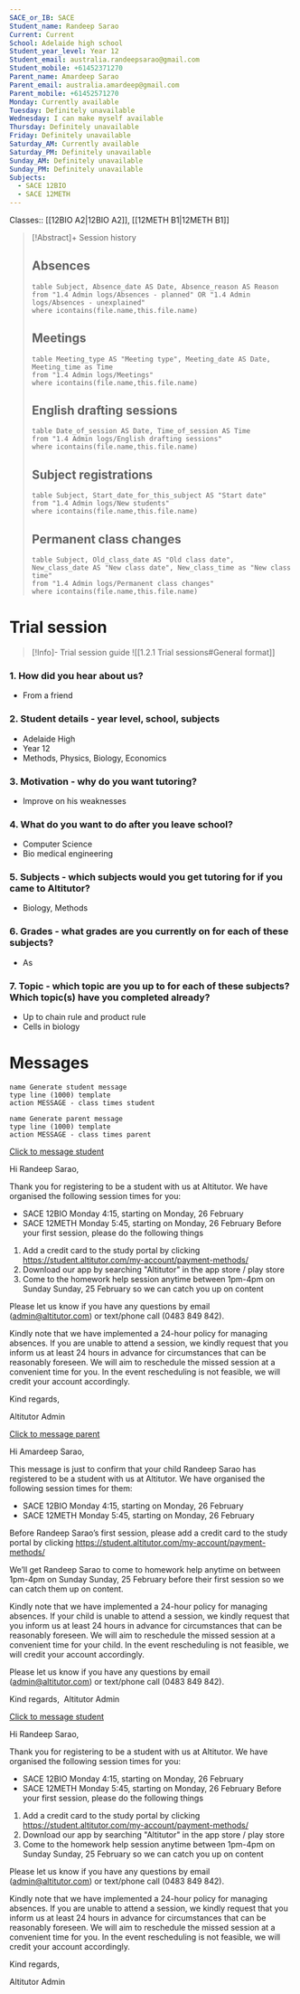 ```yaml
---
SACE_or_IB: SACE
Student_name: Randeep Sarao
Current: Current
School: Adelaide high school
Student_year_level: Year 12
Student_email: australia.randeepsarao@gmail.com
Student_mobile: +61452371270
Parent_name: Amardeep Sarao
Parent_email: australia.amardeep@gmail.com
Parent_mobile: +61452571270
Monday: Currently available
Tuesday: Definitely unavailable
Wednesday: I can make myself available
Thursday: Definitely unavailable
Friday: Definitely unavailable
Saturday_AM: Currently available
Saturday_PM: Definitely unavailable
Sunday_AM: Definitely unavailable
Sunday_PM: Definitely unavailable
Subjects:
  - SACE 12BIO
  - SACE 12METH
---
```


Classes:: [[12BIO A2|12BIO A2]], [[12METH B1|12METH B1]]

> [!Abstract]+ Session history
> ## Absences
> ```dataview
> table Subject, Absence_date AS Date, Absence_reason AS Reason
> from "1.4 Admin logs/Absences - planned" OR "1.4 Admin logs/Absences - unexplained"
> where icontains(file.name,this.file.name)
> ```
> 
> ## Meetings
> ```dataview
> table Meeting_type AS "Meeting type", Meeting_date AS Date, Meeting_time as Time
> from "1.4 Admin logs/Meetings" 
> where icontains(file.name,this.file.name)
> ```
> 
> ## English drafting sessions
> ```dataview
> table Date_of_session AS Date, Time_of_session AS Time
> from "1.4 Admin logs/English drafting sessions"
> where icontains(file.name,this.file.name)
> ```
> 
> ## Subject registrations
> ```dataview
> table Subject, Start_date_for_this_subject AS "Start date"
> from "1.4 Admin logs/New students"
> where icontains(file.name,this.file.name)
> ```
> 
> ## Permanent class changes
> ```dataview
> table Subject, Old_class_date AS "Old class date", New_class_date AS "New class date", New_class_time as "New class time"
> from "1.4 Admin logs/Permanent class changes"
> where icontains(file.name,this.file.name)
> 

# Trial session
> [!Info]- Trial session guide
![[1.2.1 Trial sessions#General format]]
### 1. How did you hear about us?
- From a friend
### 2. **Student details** - year level, school, subjects
- Adelaide High
- Year 12
- Methods, Physics, Biology, Economics
### 3. **Motivation** - why do you want tutoring?
- Improve on his weaknesses
### 4.  What do you want to do after you leave school?
- Computer Science
- Bio medical engineering
### 5. **Subjects** - which subjects would you get tutoring for if you came to Altitutor?
- Biology, Methods
### 6. **Grades** - what grades are you currently on for each of these subjects?
- As
### 7.  **Topic** - which topic are you up to for each of these subjects? Which topic(s) have you completed already?
- Up to chain rule and product rule
- Cells in biology

# Messages
```button
name Generate student message
type line (1000) template
action MESSAGE - class times student
```
```button
name Generate parent message
type line (1000) template
action MESSAGE - class times parent
```


[Click to message student](sms:61452371270)

Hi Randeep Sarao, 

Thank you for registering to be a student with us at Altitutor. We have organised the following session times for you:

- SACE 12BIO Monday 4:15, starting on Monday, 26 February
- SACE 12METH Monday 5:45, starting on Monday, 26 February
Before your first session, please do the following things
1. Add a credit card to the study portal by clicking https://student.altitutor.com/my-account/payment-methods/
2. Download our app by searching "Altitutor" in the app store / play store
3. Come to the homework help session anytime between 1pm-4pm on Sunday Sunday, 25 February so we can catch you up on content

Please let us know if you have any questions by email (admin@altitutor.com) or text/phone call (0483 849 842). 

Kindly note that we have implemented a 24-hour policy for managing absences. If you are unable to attend a session, we kindly request that you inform us at least 24 hours in advance for circumstances that can be reasonably foreseen. We will aim to reschedule the missed session at a convenient time for you. In the event rescheduling is not feasible, we will credit your account accordingly.

Kind regards,

Altitutor Admin

[Click to message parent](sms:61452571270)

Hi Amardeep Sarao, 

This message is just to confirm that your child Randeep Sarao has registered to be a student with us at Altitutor. We have organised the following session times for them:

- SACE 12BIO Monday 4:15, starting on Monday, 26 February
- SACE 12METH Monday 5:45, starting on Monday, 26 February

Before Randeep Sarao’s first session, please add a credit card to the study portal by clicking https://student.altitutor.com/my-account/payment-methods/

We’ll get Randeep Sarao to come to homework help anytime on between 1pm-4pm on Sunday Sunday, 25 February before their first session so we can catch them up on content.

Kindly note that we have implemented a 24-hour policy for managing absences. If your child is unable to attend a session, we kindly request that you inform us at least 24 hours in advance for circumstances that can be reasonably foreseen. We will aim to reschedule the missed session at a convenient time for your child. In the event rescheduling is not feasible, we will credit your account accordingly.

Please let us know if you have any questions by email (admin@altitutor.com) or text/phone call (0483 849 842). 

Kind regards, 
Altitutor Admin

[Click to message student](sms:61452371270)

Hi Randeep Sarao, 

Thank you for registering to be a student with us at Altitutor. We have organised the following session times for you:

- SACE 12BIO Monday 4:15, starting on Monday, 26 February
- SACE 12METH Monday 5:45, starting on Monday, 26 February
Before your first session, please do the following things
1. Add a credit card to the study portal by clicking https://student.altitutor.com/my-account/payment-methods/
2. Download our app by searching "Altitutor" in the app store / play store
3. Come to the homework help session anytime between 1pm-4pm on Sunday Sunday, 25 February so we can catch you up on content

Please let us know if you have any questions by email (admin@altitutor.com) or text/phone call (0483 849 842). 

Kindly note that we have implemented a 24-hour policy for managing absences. If you are unable to attend a session, we kindly request that you inform us at least 24 hours in advance for circumstances that can be reasonably foreseen. We will aim to reschedule the missed session at a convenient time for you. In the event rescheduling is not feasible, we will credit your account accordingly.

Kind regards,

Altitutor Admin